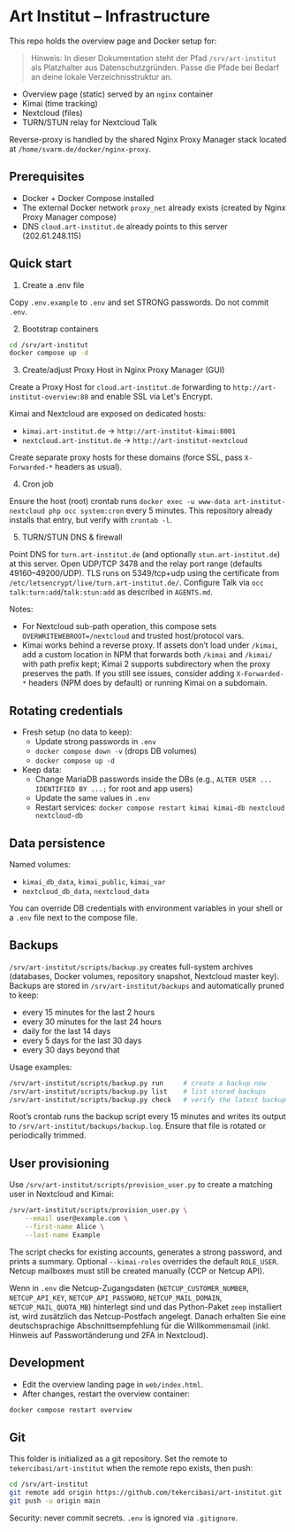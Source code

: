 # Art Institut – Infrastructure

This repo holds the overview page and Docker setup for:

> Hinweis: In dieser Dokumentation steht der Pfad `/srv/art-institut` als Platzhalter aus Datenschutzgründen. Passe die Pfade bei Bedarf an deine lokale Verzeichnisstruktur an.

- Overview page (static) served by an `nginx` container
- Kimai (time tracking)
- Nextcloud (files)
- TURN/STUN relay for Nextcloud Talk

Reverse-proxy is handled by the shared Nginx Proxy Manager stack located at `/home/svarm.de/docker/nginx-proxy`.

## Prerequisites

- Docker + Docker Compose installed
- The external Docker network `proxy_net` already exists (created by Nginx Proxy Manager compose)
- DNS `cloud.art-institut.de` already points to this server (202.61.248.115)

## Quick start

1) Create a .env file

Copy `.env.example` to `.env` and set STRONG passwords. Do not commit `.env`.

2) Bootstrap containers

```bash
cd /srv/art-institut
docker compose up -d
```

3) Create/adjust Proxy Host in Nginx Proxy Manager (GUI)

Create a Proxy Host for `cloud.art-institut.de` forwarding to `http://art-institut-overview:80` and enable SSL via Let's Encrypt.

Kimai and Nextcloud are exposed on dedicated hosts:

- `kimai.art-institut.de` → `http://art-institut-kimai:8001`
- `nextcloud.art-institut.de` → `http://art-institut-nextcloud`

Create separate proxy hosts for these domains (force SSL, pass `X-Forwarded-*` headers as usual).

4) Cron job

Ensure the host (root) crontab runs `docker exec -u www-data art-institut-nextcloud php occ system:cron` every 5 minutes. This repository already installs that entry, but verify with `crontab -l`.

5) TURN/STUN DNS & firewall

Point DNS for `turn.art-institut.de` (and optionally `stun.art-institut.de`) at this server. Open UDP/TCP 3478 and the relay port range (defaults 49160–49200/UDP). TLS runs on 5349/tcp+udp using the certificate from `/etc/letsencrypt/live/turn.art-institut.de/`. Configure Talk via `occ talk:turn:add`/`talk:stun:add` as described in `AGENTS.md`.

Notes:
- For Nextcloud sub-path operation, this compose sets `OVERWRITEWEBROOT=/nextcloud` and trusted host/protocol vars.
- Kimai works behind a reverse proxy. If assets don’t load under `/kimai`, add a custom location in NPM that forwards both `/kimai` and `/kimai/` with path prefix kept; Kimai 2 supports subdirectory when the proxy preserves the path. If you still see issues, consider adding `X-Forwarded-*` headers (NPM does by default) or running Kimai on a subdomain.

## Rotating credentials

- Fresh setup (no data to keep):
  - Update strong passwords in `.env`
  - `docker compose down -v` (drops DB volumes)
  - `docker compose up -d`
- Keep data:
  - Change MariaDB passwords inside the DBs (e.g., `ALTER USER ... IDENTIFIED BY ...;` for root and app users)
  - Update the same values in `.env`
  - Restart services: `docker compose restart kimai kimai-db nextcloud nextcloud-db`

## Data persistence

Named volumes:
- `kimai_db_data`, `kimai_public`, `kimai_var`
- `nextcloud_db_data`, `nextcloud_data`

You can override DB credentials with environment variables in your shell or a `.env` file next to the compose file.

## Backups

`/srv/art-institut/scripts/backup.py` creates full-system archives (databases, Docker volumes, repository snapshot, Nextcloud master key). Backups are stored in `/srv/art-institut/backups` and automatically pruned to keep:

- every 15 minutes for the last 2 hours
- every 30 minutes for the last 24 hours
- daily for the last 14 days
- every 5 days for the last 30 days
- every 30 days beyond that

Usage examples:

```bash
/srv/art-institut/scripts/backup.py run     # create a backup now
/srv/art-institut/scripts/backup.py list    # list stored backups
/srv/art-institut/scripts/backup.py check   # verify the latest backup
```

Root’s crontab runs the backup script every 15 minutes and writes its output to `/srv/art-institut/backups/backup.log`. Ensure that file is rotated or periodically trimmed.

## User provisioning

Use `/srv/art-institut/scripts/provision_user.py` to create a matching user in Nextcloud and Kimai:

```bash
/srv/art-institut/scripts/provision_user.py \
    --email user@example.com \
    --first-name Alice \
    --last-name Example
```

The script checks for existing accounts, generates a strong password, and prints a summary. Optional `--kimai-roles` overrides the default `ROLE_USER`. Netcup mailboxes must still be created manually (CCP or Netcup API).

Wenn in `.env` die Netcup-Zugangsdaten (`NETCUP_CUSTOMER_NUMBER`, `NETCUP_API_KEY`, `NETCUP_API_PASSWORD`, `NETCUP_MAIL_DOMAIN`, `NETCUP_MAIL_QUOTA_MB`) hinterlegt sind und das Python-Paket `zeep` installiert ist, wird zusätzlich das Netcup-Postfach angelegt. Danach erhalten Sie eine deutschsprachige Abschnittsempfehlung für die Willkommensmail (inkl. Hinweis auf Passwortänderung und 2FA in Nextcloud).

## Development

- Edit the overview landing page in `web/index.html`.
- After changes, restart the overview container:

```bash
docker compose restart overview
```

## Git

This folder is initialized as a git repository. Set the remote to `tekercibasi/art-institut` when the remote repo exists, then push:

```bash
cd /srv/art-institut
git remote add origin https://github.com/tekercibasi/art-institut.git
git push -u origin main
```

Security: never commit secrets. `.env` is ignored via `.gitignore`.

